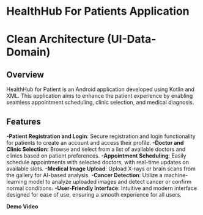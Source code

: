 # HealthHub For Patients Application

# Clean Architecture (UI-Data-Domain)

## Overview
HealthHub for Patient is an Android application developed using Kotlin and XML. This application aims to enhance the patient experience by enabling seamless appointment scheduling, clinic selection, and medical diagnosis.

## Features
**-Patient Registration and Login**: Secure registration and login functionality for patients to create an account and access their profile.
**-Doctor and Clinic Selection:** Browse and select from a list of available doctors and clinics based on patient preferences.
**-Appointment Scheduling**: Easily schedule appointments with selected doctors, with real-time updates on available slots.
**-Medical Image Upload**: Upload X-rays or brain scans from the gallery for AI-based analysis.
**-Cancer Detection**: Utilize a machine-learning model to analyze uploaded images and detect cancer or confirm normal conditions.
**-User-Friendly Interface**: Intuitive and modern interface designed for ease of use, ensuring a smooth experience for all users.

**Demo Video**<br/>
